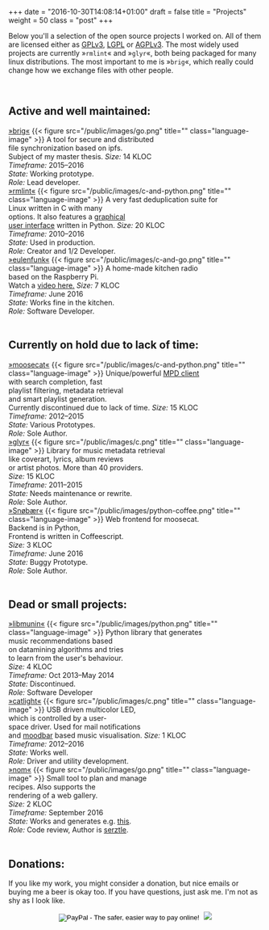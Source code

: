+++
date = "2016-10-30T14:08:14+01:00"
draft = false
title = "Projects"
weight = 50
class = "post"
+++


Below you'll a selection of the open source projects I worked on. All of them
are licensed either as
[GPLv3](https://de.wikipedia.org/wiki/GNU_General_Public_License),
[LGPL](https://de.wikipedia.org/wiki/GNU_Lesser_General_Public_License) or
[AGPLv3](https://de.wikipedia.org/wiki/GNU_Affero_General_Public_License). The
most widely used projects are currently »``rmlint``« and »``glyr``«, both being
packaged for many linux distributions. The most important to me is »``brig``«,
which really could change how we exchange files with other people.

<br />

<h2>Active and well maintained:</h2>

<div id="project-list">
<div class="stamp">
	<div class="project">
		<span id="title"><a href="https://github.com/disorganizer/brig">»<u>bri</u>g«</a></span>
		{{< figure src="/public/images/go.png" title="" class="language-image" >}}
		<span id="desc">
		A tool for secure and distributed<br />
		file synchronization based on <a>ipfs</a>.<br />
		Subject of my master thesis.
		</span>
		<span id="role">
		<i id="role-string">Size:</i> 14 KLOC
		<br />
		<i id="role-string">Timeframe:</i> 2015&ndash;2016
		<br />
		<i id="role-string">State:</i> Working prototype.
		<br />
		<i id="role-string">Role:</i> Lead developer.
		</span>
	</div>
</div>
<div class="stamp">
	<div class="project">
		<span id="title"><a href="https://rmlint.rtfd.org">»<u>rmlint</u>«</a></span>
		{{< figure src="/public/images/c-and-python.png" title="" class="language-image" >}}
		<span id="desc">
		A very fast deduplication suite for<br /> Linux written in C with many<br />
		options. It also features a
		<a href="https://rmlint.readthedocs.io/en/latest/gui.html">graphical  <br />user interface</a> written in Python.
		</span>
		<span id="role">
		<i id="role-string">Size:</i> 20 KLOC
		<br />
		<i id="role-string">Timeframe:</i> 2010&ndash;2016
		<br />
		<i id="role-string">State:</i> Used in production.
		<br />
		<i id="role-string">Role:</i> Creator and 1/2 Developer.
		</span>
	</div>
</div>
<div class="stamp">
	<div class="project">
		<span id="title"><a href="https://github.com/studentkittens/eulenfunk">»<u>eulenfunk</u>«</a></span>
		{{< figure src="/public/images/c-and-go.png" title="" class="language-image" >}}
		<span id="desc">
		A home-made kitchen radio<br />
		based on the Raspberry Pi.<br />
		Watch a <a href="https://vimeo.com/171646691">video here.</a>
		</span>
		<span id="role">
		<i id="role-string">Size:</i> 7 KLOC
		<br />
		<i id="role-string">Timeframe:</i> June 2016
		<br />
		<i id="role-string">State:</i> Works fine in the kitchen.
		<br />
		<i id="role-string">Role:</i> Software Developer.
		</span>
	</div>
</div>
</div>

<br />

<h2>Currently on hold due to lack of time:</h2>

<div id="project-list">
<div class="stamp">
	<div class="project">
		<span id="title"><a href="https://github.com/studentkittens/moosecat">»<u>moosecat</u>«</a></span>
		{{< figure src="/public/images/c-and-python.png" title="" class="language-image" >}}
		<span id="desc">
		Unique/powerful <a href="https://www.musicpd.org">MPD client</a><br />
		with search completion, fast <br />
		playlist filtering, metadata retrieval<br />
		and smart playlist generation.<br />
		Currently discontinued due to lack of time.
		</span>
		<span id="role">
		<i id="role-string">Size:</i> 15 KLOC
		<br />
		<i id="role-string">Timeframe:</i> 2012&ndash;2015
		<br />
		<i id="role-string">State:</i> Various Prototypes.
		<br />
		<i id="role-string">Role:</i> Sole Author.
		</span>
	</div>
</div>
<div class="stamp">
	<div class="project">
		<span id="title"><a href="https://github.com/sahib/glyr">»<u>glyr</u>«</a></span>
		{{< figure src="/public/images/c.png" title="" class="language-image" >}}
		<span id="desc">
		Library for music metadata retrieval<br />
		like coverart, lyrics, album reviews<br />
		or artist photos. More than 40 providers.<br />
		</span>
		<span id="role">
		<i id="role-string">Size:</i> 15 KLOC
		<br />
		<i id="role-string">Timeframe:</i> 2011&ndash;2015
		<br />
		<i id="role-string">State:</i> Needs maintenance or rewrite.
		<br />
		<i id="role-string">Role:</i> Sole Author.
		</span>
	</div>
</div>
<div class="stamp">
	<div class="project">
		<span id="title"><a href="https://github.com/studentkittens/snobaer">»<u>Snøbær</u>«</a></span>
		{{< figure src="/public/images/python-coffee.png" title="" class="language-image" >}}
		<span id="desc">
		Web frontend for moosecat.<br />
		Backend is in Python,<br />
		Frontend is written in Coffeescript.<br />
		</span>
		<span id="role">
		<i id="role-string">Size:</i> 3 KLOC
		<br />
		<i id="role-string">Timeframe:</i> June 2016
		<br />
		<i id="role-string">State:</i> Buggy Prototype.
		<br />
		<i id="role-string">Role:</i> Sole Author.
		</span>
	</div>
</div>
</div>

<br />

<h2>Dead or small projects:</h2>

<div id="project-list">
<div class="stamp">
	<div class="project">
		<span id="title"><a href="https://libmunin.readthedocs.io/en/latest/">»<u>libmunin</u>«</a></span>
		{{< figure src="/public/images/python.png" title="" class="language-image" >}}
		<span id="desc">
		Python library that generates<br />
		music recommendations based<br />on datamining algorithms and tries<br />
		to learn from the user's behaviour.<br />
		</span>
		<span id="role">
		<i id="role-string">Size:</i> 4 KLOC
		<br />
		<i id="role-string">Timeframe:</i> Oct 2013&ndash;May 2014
		<br />
		<i id="role-string">State:</i> Discontinued.
		<br />
		<i id="role-string">Role:</i> Software Developer
		</span>
	</div>
</div>
<div class="stamp">
	<div class="project">
		<span id="title"><a href="https://github.com/studentkittens/catlight">»<u>catlight</u>«</a></span>
		{{< figure src="/public/images/c.png" title="" class="language-image" >}}
		<span id="desc">
		USB driven multicolor LED,<br />
		which is controlled by a user-<br />
		space driver. Used for mail notifications<br />
		and <a href="https://en.wikipedia.org/wiki/Moodbar">moodbar</a> based music visualisation.
		</span>
		<span id="role">
		<i id="role-string">Size:</i> 1 KLOC
		<br />
		<i id="role-string">Timeframe:</i> 2012&ndash;2016 
		<br />
		<i id="role-string">State:</i> Works well.
		<br />
		<i id="role-string">Role:</i> Driver and utility development.
		</span>
	</div>
</div>
<div class="stamp">
	<div class="project">
		<span id="title"><a href="https://github.com/serztle/nom">»<u>nom</u>«</a></span>
		{{< figure src="/public/images/go.png" title="" class="language-image" >}}
		<span id="desc">
		Small tool to plan and manage<br />
		recipes. Also supports the<br />
		rendering of a web gallery.<br />
		</span>
		<span id="role">
		<i id="role-string">Size:</i> 2 KLOC
		<br />
		<i id="role-string">Timeframe:</i> September 2016
		<br />
		<i id="role-string">State:</i> Works and generates e.g. <a href="https://studentkittens.github.io/recipes">this</a>.
		<br />
		<i id="role-string">Role:</i> Code review, Author is <a href="https://github.com/serztle">serztle</a>.
		</span>
	</div>
</div>
</div>

<br />

<h2>Donations:</h2>

If you like my work, you might consider a donation, but nice emails or buying me a beer is okay too.
If you have questions, just ask me. I'm not as shy as I look like. <i class="fa fa-smile-o" aria-hidden="true"></i>

<center>
   <form action="https://www.paypal.com/cgi-bin/webscr" method="post" style="display: inline-block;">
	   <input type="hidden" name="cmd" value="_s-xclick">
	   <input type="hidden" name="hosted_button_id" value="JXCXKRMS8EDVC">
	   <input type="image" src="https://www.paypalobjects.com/en_US/i/btn/btn_donate_SM.gif" border="0" name="submit" alt="PayPal - The safer, easier way to pay online!">
	   <img alt="" border="0" src="https://www.paypalobjects.com/de_DE/i/scr/pixel.gif" width="1" height="1">
   </form>
<a href="https://flattr.com/thing/302682/libglyr"><img src="https://api.flattr.com/button/flattr-badge-large.png" /></a>
</center>
